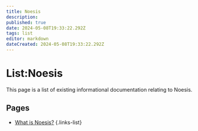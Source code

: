 ```yaml
---
title: Noesis
description: 
published: true
date: 2024-05-08T19:33:22.292Z
tags: list
editor: markdown
dateCreated: 2024-05-08T19:33:22.292Z
---
```


# List:Noesis
This page is a list of existing informational documentation relating to Noesis.

## Pages
- [What is Noesis?](/Information/Noesis/What-Is-Noesis)
{.links-list}